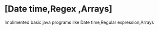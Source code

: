 # [Date time,Regex ,Arrays]
Implimented basic java programs like Date time,Regular expression,Arrays 
